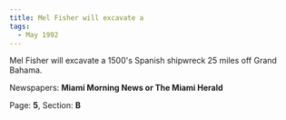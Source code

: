 ```yaml
---  
title: Mel Fisher will excavate a  
tags:  
  - May 1992  
---  
```

  
Mel Fisher will excavate a 1500's Spanish shipwreck 25 miles off Grand Bahama.  
  
Newspapers: **Miami Morning News or The Miami Herald**  
  
Page: **5**, Section: **B** 
